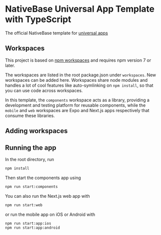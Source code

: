 # NativeBase Universal App Template with TypeScript

The official NativeBase template for [universal apps]()

## Workspaces

This project is based on [npm workspaces](https://docs.npmjs.com/cli/v7/using-npm/workspaces) and requires npm version 7 or later.

The workspaces are listed in the root package.json under `workspaces`. New workspaces can be added here. Workspaces share node modules and handles a lot of cool features like auto-symlinking on `npm install`, so that you can use code across workspaces.

In this template, the `components` workspace acts as a library, providing a development and testing platform for reusable components, while the `mobile` and `web` workspaces are Expo and Next.js apps respectively that consume these libraries.

## Adding workspaces

## Running the app

In the root directory, run

```sh
npm install
```

Then start the components app using

```sh
npm run start:components
```

You can also run the Next.js web app with

```sh
npm run start:web
```

or run the mobile app on iOS or Android with

```sh
npm run start:app:ios
npm run start:app:android
```
